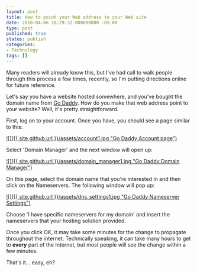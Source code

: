 ```yaml
---
layout: post
title: How to point your Web address to your Web site
date: 2010-04-06 18:29:32.000000000 -05:00
type: post
published: true
status: publish
categories:
- Technology
tags: []
---
```

Many readers will already know this, but I've had call to walk people through this process a few times, recently, so I'm putting directions online for future reference.

Let's say you have a website hosted somewhere, and you've bought the domain name from [Go Daddy](http://www.godaddy.com/). How do you make that web address point to your website? Well, it's pretty straightforward.

First, log on to your account. Once you have, you should see a page similar to this:

[![]({{ site.github.url }}/assets/account1.jpg "Go Daddy Account page")](http://danrumney.com/wp-content/uploads/2010/04/account1.jpg)

Select 'Domain Manager' and the next window will open up:

[![]({{ site.github.url }}/assets/domain_manager1.jpg "Go Daddy Domain Manager")](http://danrumney.com/wp-content/uploads/2010/04/domain_manager1.jpg)

On this page, select the domain name that you're interested in and then click on the Nameservers. The following window will pop up:

[![]({{ site.github.url }}/assets/dns_settings1.jpg "Go Daddy Nameserver Settings")](http://danrumney.com/wp-content/uploads/2010/04/dns_settings1.jpg)

Choose 'I have specific nameservers for my domain' and insert the nameservers that your hosting solution provided.

Once you click OK, it may take some minutes for the change to propagate throughout the internet. Technically speaking, it can take many hours to get to **every** part of the Internet, but most people will see the change within a few minutes.

That's it... easy, eh?
